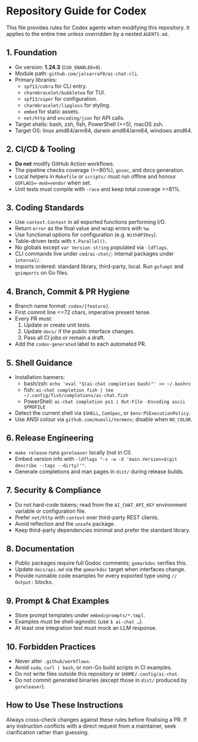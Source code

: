 # Repository Guide for Codex

This file provides rules for Codex agents when modifying this repository.
It applies to the entire tree unless overridden by a nested `AGENTS.md`.

## 1. Foundation
- Go version: **1.24.3** (`CGO_ENABLED=0`).
- Module path: `github.com/jalsarraf0/ai-chat-cli`.
- Primary libraries:
  - `spf13/cobra` for CLI entry.
  - `charmbracelet/bubbletea` for TUI.
  - `spf13/viper` for configuration.
  - `charmbracelet/lipgloss` for styling.
  - `embed` for static assets.
  - `net/http` and `encoding/json` for API calls.
- Target shells: bash, zsh, fish, PowerShell (>=5), macOS zsh.
- Target OS: linux amd64/arm64, darwin amd64/arm64, windows amd64.

## 2. CI/CD & Tooling
- **Do not** modify GitHub Action workflows.
- The pipeline checks coverage (>=80%), `gosec`, and docs generation.
- Local helpers in `Makefile` or `scripts/` must run offline and honour
  `GOFLAGS=-mod=vendor` when set.
- Unit tests must compile with `-race` and keep total coverage >=81%.

## 3. Coding Standards
- Use `context.Context` in all exported functions performing I/O.
- Return `error` as the final value and wrap errors with `%w`.
- Use functional options for configuration (e.g. `WithAPIKey`).
- Table-driven tests with `t.Parallel()`.
- No globals except `var Version string` populated via `-ldflags`.
- CLI commands live under `cmd/ai-chat/`; internal packages under `internal/`.
- Imports ordered: standard library, third-party, local. Run `gofumpt` and
  `goimports` on Go files.

## 4. Branch, Commit & PR Hygiene
- Branch name format: `codex/{feature}`.
- First commit line <=72 chars, imperative present tense.
- Every PR must:
  1. Update or create unit tests.
  2. Update `docs/` if the public interface changes.
  3. Pass all CI jobs or remain a draft.
- Add the `codex-generated` label to each automated PR.

## 5. Shell Guidance
- Installation banners:
  - bash/zsh: `echo 'eval "$(ai-chat completion bash)"' >> ~/.bashrc`
  - fish: `ai-chat completion fish | tee ~/.config/fish/completions/ai-chat.fish`
  - PowerShell: ``ai-chat completion ps1 | Out-File -Encoding ascii $PROFILE``
- Detect the current shell via `$SHELL`, `ComSpec`, or `$env:PSExecutionPolicy`.
- Use ANSI colour via `github.com/muesli/termenv`; disable when `NO_COLOR`.

## 6. Release Engineering
- `make release` runs `goreleaser` locally (not in CI).
- Embed version info with `-ldflags "-s -w -X 'main.Version=$(git describe --tags --dirty)'"`.
- Generate completions and man pages in `dist/` during release builds.

## 7. Security & Compliance
- Do not hard-code tokens; read from the `AI_CHAT_API_KEY` environment variable
  or configuration file.
- Prefer `net/http` with `context` over third-party REST clients.
- Avoid reflection and the `unsafe` package.
- Keep third-party dependencies minimal and prefer the standard library.

## 8. Documentation
- Public packages require full Godoc comments; `gomarkdoc` verifies this.
- Update `docs/api.md` via the `gomarkdoc` target when interfaces change.
- Provide runnable code examples for every exported type using `// Output:`
  blocks.

## 9. Prompt & Chat Examples
- Store prompt templates under `embed/prompts/*.tmpl`.
- Examples must be shell-agnostic (use `$ ai-chat …`).
- At least one integration test must mock an LLM response.

## 10. Forbidden Practices
- Never alter `.github/workflows`.
- Avoid `sudo`, `curl | bash`, or non-Go build scripts in CI examples.
- Do not write files outside this repository or `$HOME/.config/ai-chat`.
- Do not commit generated binaries (except those in `dist/` produced by `goreleaser`).

## How to Use These Instructions
Always cross-check changes against these rules before finalising a PR. If any
instruction conflicts with a direct request from a maintainer, seek
clarification rather than guessing.

